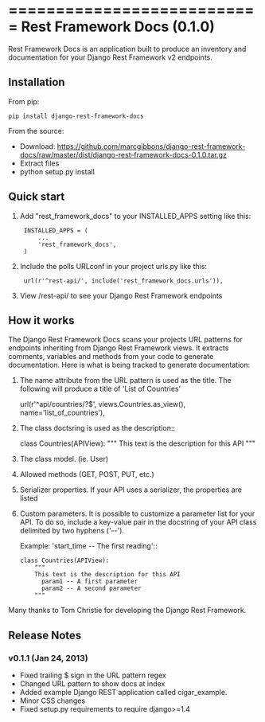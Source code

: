 ===========================
Rest Framework Docs (0.1.0)
===========================

Rest Framework Docs is an application built to produce an inventory
and documentation for your Django Rest Framework v2 endpoints.

Installation
------------
From pip:

	pip install django-rest-framework-docs

From the source:
- Download: https://github.com/marcgibbons/django-rest-framework-docs/raw/master/dist/django-rest-framework-docs-0.1.0.tar.gz
- Extract files
- python setup.py install

Quick start
-----------

1. Add "rest_framework_docs" to your INSTALLED_APPS setting like this:

        INSTALLED_APPS = (
            ...
            'rest_framework_docs',
        )

2. Include the polls URLconf in your project urls.py like this:

        url(r'^rest-api/', include('rest_framework_docs.urls')),


3. View /rest-api/ to see your Django Rest Framework endpoints


How it works
------------

The Django Rest Framework Docs scans your projects URL patterns for endpoints
inheriting from Django Rest Framework views. It extracts comments, variables
and methods from your code to generate documentation.
Here is what is being tracked to generate documentation:

1)  The name attribute from the URL pattern is used as the title. The following will produce a title of 'List of Countries'

      url(r'^api/countries/?$', views.Countries.as_view(), name='list_of_countries'),


2)  The class doctsring is used as the description::

  	class Countries(APIView):
		    """
		    This text is the description for this API
		    """

3)  The class model. (ie. User)

4)  Allowed methods (GET, POST, PUT, etc.)

5)  Serializer properties. If your API uses a serializer, the properties are
    listed

5)  Custom parameters. It is possible to customize a parameter list for your
    API. To do so, include a key-value pair in the docstring of your API class
    delimited by two hyphens ('--').

    Example: 'start_time -- The first reading'::

	    class Countries(APIView):
	        """
	        This text is the description for this API
		      param1 -- A first parameter
		      param2 -- A second parameter
	        """

Many thanks to Tom Christie for developing the Django Rest Framework.

Release Notes
-------------
### v0.1.1 (Jan 24, 2013)
- Fixed trailing $ sign in the URL pattern regex
- Changed URL pattern to show docs at index
- Added example Django REST application called cigar_example.
- Minor CSS changes
- Fixed setup.py requirements to require django>=1.4
